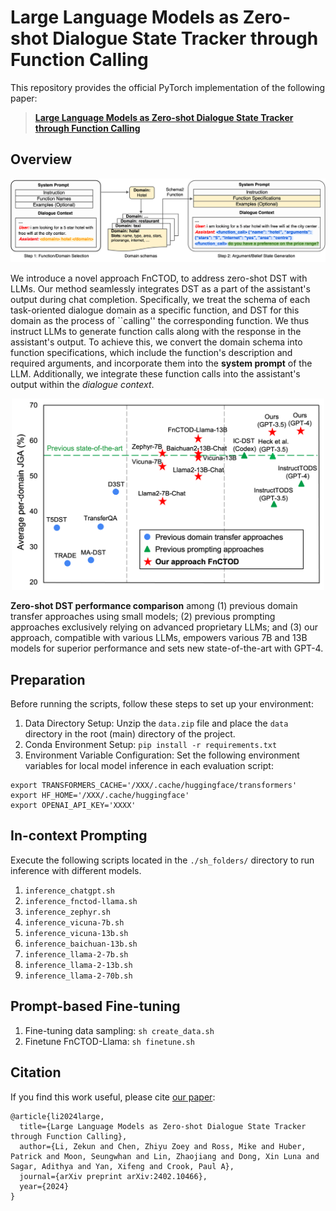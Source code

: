 # Large Language Models as Zero-shot Dialogue State Tracker through Function Calling
This repository provides the official PyTorch implementation of the following paper: 
> [**Large Language Models as Zero-shot Dialogue State Tracker through Function Calling**](https://arxiv.org/abs/2402.10466) <br>

## Overview
<p align="center"><img src="./pics/overview.png" alt="teaser" width="800px" /></p>

We introduce a novel approach FnCTOD, to address zero-shot DST with LLMs. Our method seamlessly integrates DST as a part of the assistant's output during chat completion. Specifically, we treat the schema of each task-oriented dialogue domain as a specific function, and DST for this domain as the process of ``calling'' the corresponding function. We thus instruct LLMs to generate function calls along with the response in the assistant's output. To achieve this, we convert the domain schema into function specifications, which include the function's description and required arguments, and incorporate them into the **system prompt** of the LLM. Additionally, we integrate these function calls into the assistant's output within the *dialogue context*.

<p align="center"><img src="./pics/crown-jewel.png" alt="teaser" width="500px" /></p>

**Zero-shot DST performance comparison** among (1) previous domain transfer approaches using small models; (2) previous prompting approaches exclusively relying on advanced proprietary LLMs; and (3) our approach, compatible with various LLMs, empowers various 7B and 13B models for superior performance and sets new state-of-the-art with GPT-4.

## Preparation
Before running the scripts, follow these steps to set up your environment:
1. Data Directory Setup: Unzip the `data.zip` file and place the `data` directory in the root (main) directory of the project.
2. Conda Environment Setup: `pip install -r requirements.txt`
3. Environment Variable Configuration: Set the following environment variables for local model inference in each evaluation script:
```
export TRANSFORMERS_CACHE='/XXX/.cache/huggingface/transformers'
export HF_HOME='/XXX/.cache/huggingface'
export OPENAI_API_KEY='XXXX'
```

## In-context Prompting
Execute the following scripts located in the `./sh_folders/` directory to run inference with different models.
   1. `inference_chatgpt.sh`
   2. `inference_fnctod-llama.sh`
   3. `inference_zephyr.sh`
   4. `inference_vicuna-7b.sh`
   5. `inference_vicuna-13b.sh`
   6. `inference_baichuan-13b.sh`
   7. `inference_llama-2-7b.sh`
   8. `inference_llama-2-13b.sh`
   9. `inference_llama-2-70b.sh`

## Prompt-based Fine-tuning

1. Fine-tuning data sampling: `sh create_data.sh`
2. Finetune FnCTOD-Llama: `sh finetune.sh`


## Citation
If you find this work useful, please cite [our paper](https://arxiv.org/abs/2402.10466):
```
@article{li2024large,
  title={Large Language Models as Zero-shot Dialogue State Tracker through Function Calling},
  author={Li, Zekun and Chen, Zhiyu Zoey and Ross, Mike and Huber, Patrick and Moon, Seungwhan and Lin, Zhaojiang and Dong, Xin Luna and Sagar, Adithya and Yan, Xifeng and Crook, Paul A},
  journal={arXiv preprint arXiv:2402.10466},
  year={2024}
}
```
